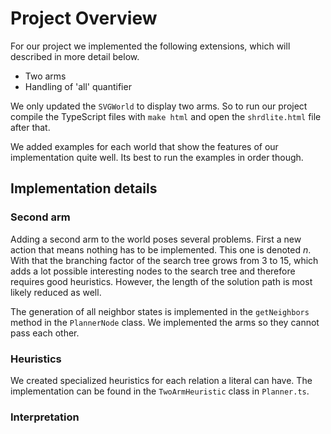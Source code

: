 Project Overview
================

For our project we implemented the following extensions, which will described in more detail below.
* Two arms
* Handling of 'all' quantifier


We only updated the `SVGWorld` to display two arms. So to run our project compile the TypeScript files with `make html` and open the `shrdlite.html` file after that.

We added examples for each world that show the features of our implementation quite well. Its best to run the examples in order though.


## Implementation details

### Second arm

Adding a second arm to the world poses several problems. First a new action that means nothing has to be implemented. This one is denoted *n*. With that the branching factor of the search tree grows from 3 to 15, which adds a lot possible interesting nodes to the search tree and therefore requires good heuristics. However, the length of the solution path is most likely reduced as well.

The generation of all neighbor states is implemented in the `getNeighbors` method in the `PlannerNode` class.
We implemented the arms so they cannot pass each other.


### Heuristics

We created specialized heuristics for each relation a literal can have. The implementation can be found in the `TwoArmHeuristic` class in `Planner.ts`.

### Interpretation
